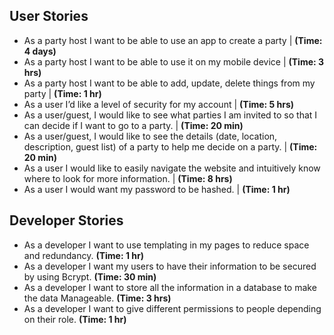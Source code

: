 ## User Stories
- As a party host I want to be able to use an app to create a party | **(Time: 4 days)**
- As a party host I want to be able to use it on my mobile device | **(Time: 3 hrs)**
- As a party host I want to be able to add, update, delete things from my party | **(Time: 1 hr)**
- As a user I’d like a level of security for my account | **(Time: 5 hrs)**
- As a user/guest, I would like to see what parties I am invited to so that I can decide if I want to go to a party. | **(Time: 20 min)**
- As a user/guest, I would like to see the details (date, location, description, guest list) of a party to help me decide on a party. | **(Time: 20 min)** 
- As a user I would like to easily navigate the website and intuitively know where to look for more information. | **(Time: 8 hrs)**
- As a user I would want my password to be hashed. | **(Time: 1 hr)**


## Developer Stories
- As a developer I want to use templating in my pages to reduce space and redundancy. **(Time: 1 hr)**
- As a developer I want my users to have their information to be secured by using Bcrypt. **(Time: 30 min)**
- As a developer I want to store all the information in a database to make the data Manageable. **(Time: 3 hrs)**
- As a developer I want to give different permissions to people depending on their role. **(Time: 1 hr)**
